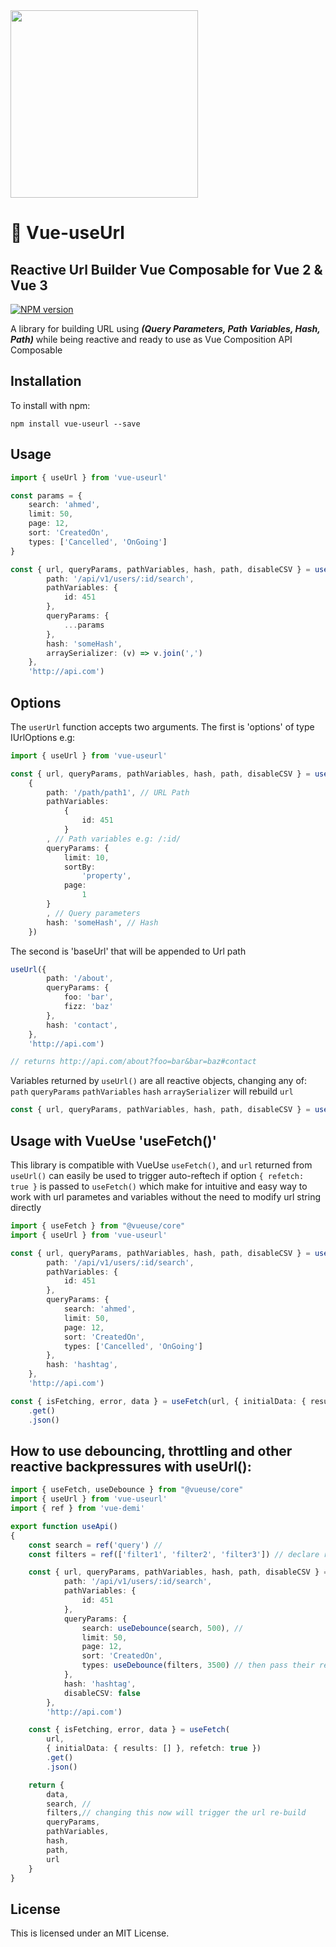 <img src="https://raw.githubusercontent.com/rainxh11/vue-useurl/master/assets/logo.svg" width="300">

# 🔗 Vue-useUrl

## Reactive Url Builder Vue Composable for Vue 2 & Vue 3

[![NPM version](https://img.shields.io/npm/v/vue-useurl.svg)](https://www.npmjs.com/package/vue-useurl)

A library for building URL using ***(Query Parameters, Path Variables, Hash, Path)*** while being reactive and ready to
use as Vue Composition API Composable

## Installation

To install with npm:

```
npm install vue-useurl --save
```

## Usage

```ts
import { useUrl } from 'vue-useurl'

const params = {
	search: 'ahmed',
	limit: 50,
	page: 12,
	sort: 'CreatedOn',
	types: ['Cancelled', 'OnGoing']
}

const { url, queryParams, pathVariables, hash, path, disableCSV } = useUrl({
		path: '/api/v1/users/:id/search',
		pathVariables: {
			id: 451
		},
		queryParams: {
			...params
		},
		hash: 'someHash',
		arraySerializer: (v) => v.join(',')
	},
	'http://api.com')
```

## Options

The `userUrl` function accepts two arguments. The first is 'options' of type IUrlOptions e.g:

```ts
import { useUrl } from 'vue-useurl'

const { url, queryParams, pathVariables, hash, path, disableCSV } = useUrl(
	{
		path: '/path/path1', // URL Path
		pathVariables:
			{
				id: 451
			}
		, // Path variables e.g: /:id/
		queryParams: {
			limit: 10,
			sortBy:
				'property',
			page:
				1
		}
		, // Query parameters
		hash: 'someHash', // Hash
	})
```

The second is 'baseUrl' that will be appended to Url path

```ts
useUrl({
		path: '/about',
		queryParams: {
			foo: 'bar',
			fizz: 'baz'
		},
		hash: 'contact',
	},
	'http://api.com')

// returns http://api.com/about?foo=bar&bar=baz#contact
```

Variables returned by `useUrl()` are all reactive objects, changing any
of: `path` `queryParams` `pathVariables` `hash` `arraySerializer` will rebuild `url`

```ts
const { url, queryParams, pathVariables, hash, path, disableCSV } = useUrl(/*..*/)
```

## Usage with VueUse 'useFetch()'

This library is compatible with VueUse `useFetch()`, and `url` returned from `useUrl()` can easily be used to trigger
auto-reftech if option `{ refetch: true }` is passed to `useFetch()` which make for intuitive and easy way to work with
url parametes and variables without the need to modify url string directly

```ts
import { useFetch } from "@vueuse/core"
import { useUrl } from 'vue-useurl'

const { url, queryParams, pathVariables, hash, path, disableCSV } = useUrl({
		path: '/api/v1/users/:id/search',
		pathVariables: {
			id: 451
		},
		queryParams: {
			search: 'ahmed',
			limit: 50,
			page: 12,
			sort: 'CreatedOn',
			types: ['Cancelled', 'OnGoing']
		},
		hash: 'hashtag',
	},
	'http://api.com')

const { isFetching, error, data } = useFetch(url, { initialData: { results: [] }, refetch: true })
	.get()
	.json()
```

## How to use debouncing, throttling and other reactive backpressures with useUrl():

```ts
import { useFetch, useDebounce } from "@vueuse/core"
import { useUrl } from 'vue-useurl'
import { ref } from 'vue-demi'

export function useApi()
{
	const search = ref('query') //
	const filters = ref(['filter1', 'filter2', 'filter3']) // declare reactive varibales 

	const { url, queryParams, pathVariables, hash, path, disableCSV } = useUrl({
			path: '/api/v1/users/:id/search',
			pathVariables: {
				id: 451
			},
			queryParams: {
				search: useDebounce(search, 500), // 
				limit: 50,
				page: 12,
				sort: 'CreatedOn',
				types: useDebounce(filters, 3500) // then pass their reactive backpressure objects instead
			},
			hash: 'hashtag',
			disableCSV: false
		},
		'http://api.com')

	const { isFetching, error, data } = useFetch(
		url,
		{ initialData: { results: [] }, refetch: true })
		.get()
		.json()

	return {
		data,
		search, //
		filters,// changing this now will trigger the url re-build
		queryParams,
		pathVariables,
		hash,
		path,
		url
	}
}

```

## License

This is licensed under an MIT License.
